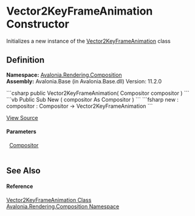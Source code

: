 # Vector2KeyFrameAnimation Constructor


Initializes a new instance of the <a href="T_Avalonia_Rendering_Composition_Vector2KeyFrameAnimation">Vector2KeyFrameAnimation</a> class



## Definition
**Namespace:** <a href="N_Avalonia_Rendering_Composition">Avalonia.Rendering.Composition</a>  
**Assembly:** Avalonia.Base (in Avalonia.Base.dll) Version: 11.2.0

<Tabs groupId="api-code-preview">
<TabItem value="csharp" label="C#">
```csharp
public Vector2KeyFrameAnimation(
	Compositor compositor
)
```
</TabItem>
<TabItem value="vb" label="VB">
```vb
Public Sub New ( 
	compositor As Compositor
)
```
</TabItem>
<TabItem value="fsharp" label="F#">
```fsharp
new : 
        compositor : Compositor -> Vector2KeyFrameAnimation
```
</TabItem>
</Tabs>



<a href="https://github.com/AvaloniaUI/Avalonia/tree/master/src/Avalonia.Base/obj/GeneratedFiles/DevGenerators/Avalonia.SourceGenerator.CompositionGenerator.CompositionRoslynGenerator/CompositionAnimations.cs#L189" title="View the source code">View Source</a>



#### Parameters
<dl><dt>  <a href="T_Avalonia_Rendering_Composition_Compositor">Compositor</a></dt><dd> </dd></dl>

## See Also


#### Reference
<a href="T_Avalonia_Rendering_Composition_Vector2KeyFrameAnimation">Vector2KeyFrameAnimation Class</a>  
<a href="N_Avalonia_Rendering_Composition">Avalonia.Rendering.Composition Namespace</a>  

